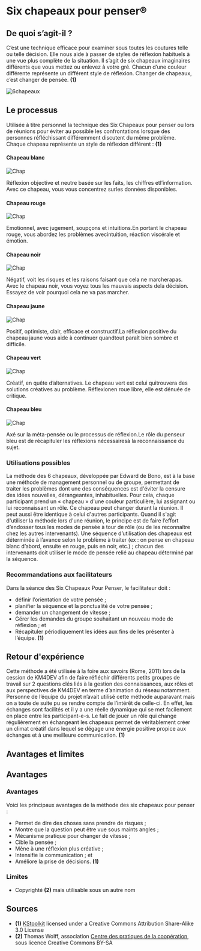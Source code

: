 # Six chapeaux pour penser®

## De quoi s’agit-il ?
C’est une technique efficace pour examiner sous toutes les coutures telle ou telle décision. Elle nous aide à passer de styles de réflexion habituels à une vue plus complète de la situation.
Il s’agit de six chapeaux imaginaires différents que vous mettez ou enlevez à votre gré. Chacun d’une couleur différente représente un différent style de réflexion. Changer de chapeaux, c’est changer de pensée.
**(1)**

![6chapeaux](http://upload.wikimedia.org/wikipedia/commons/8/8a/6_chapeaux.jpg)

## Le processus
Utilisée à titre personnel la technique des Six Chapeaux pour penser ou lors de réunions pour éviter au possible les confrontations lorsque des personnes réfléchissant différemment discutent du même problème. Chaque chapeau représente un style de réflexion différent :
**(1)**

#### 	Chapeau blanc

![Chap](http://www.kstoolkit.org/file/view/WhiteHat.gif/288731568/WhiteHat.gif)

Réflexion objective et neutre basée sur les faits, les chiffres etl’information. Avec ce chapeau, vous vous concentrez surles données disponibles.

#### 	Chapeau rouge

![Chap](http://www.kstoolkit.org/file/view/RedHat.gif/288731394/RedHat.gif)

Emotionnel, avec jugement, soupçons et intuitions.En portant le chapeau rouge, vous abordez les problèmes avecintuition, réaction viscérale et émotion.

#### 	Chapeau noir

![Chap](http://www.kstoolkit.org/file/view/BlackHat.gif/288731696/BlackHat.gif)

Négatif, voit les risques et les raisons faisant que cela ne marcherapas. Avec le chapeau noir, vous voyez tous les mauvais aspects dela décision. Essayez de voir pourquoi cela ne va pas marcher.

#### 	Chapeau jaune

![Chap](http://www.kstoolkit.org/file/view/YellowHat.gif/288731788/YellowHat.gif)

Positif, optimiste, clair, efficace et constructif.La réflexion positive du chapeau jaune vous aide à continuer quandtout paraît bien sombre et difficile.

#### 	Chapeau vert

![Chap](http://www.kstoolkit.org/file/view/GreenHat.gif/288731768/GreenHat.gif)

Créatif, en quête d’alternatives. Le chapeau vert est celui quitrouvera des solutions créatives au problème. Réflexionen roue libre, elle est dénuée de critique.

#### 	Chapeau bleu

![Chap](http://www.kstoolkit.org/file/view/BlueHat.gif/288731744/BlueHat.gif)

Axé sur la méta-pensée ou le processus de réflexion.Le rôle du penseur bleu est de récapituler les réflexions nécessairesà la reconnaissance du sujet.

### Utilisations possibles

La méthode des 6 chapeaux, développée par Edward de Bono, est à la base une méthode de management personnel ou de groupe, permettant de traiter les problèmes dont une des conséquences est d'éviter la censure des idées nouvelles, dérangeantes, inhabituelles.
Pour cela, chaque participant prend un « chapeau » d'une couleur particulière, lui assignant ou lui reconnaissant un rôle. Ce chapeau peut changer durant la réunion. Il peut aussi être identique à celui d'autres participants.
Quand il s'agit d'utiliser la méthode lors d'une réunion, le principe est de faire l’effort d’endosser tous les modes de pensée à tour de rôle (ou de les reconnaître chez les autres intervenants). Une séquence d’utilisation des chapeaux est déterminée à l’avance selon le problème à traiter (ex : on pense en chapeau blanc d’abord, ensuite en rouge, puis en noir, etc.) ; chacun des intervenants doit utiliser le mode de pensée relié au chapeau déterminé par la séquence.

### Recommandations aux facilitateurs

Dans la séance des Six Chapeaux Pour Penser, le facilitateur doit :

* définir l’orientation de votre pensée ;
* planifier la séquence et la ponctualité de votre pensée ;
* demander un changement de vitesse ;
* Gérer les demandes du groupe souhaitant un nouveau mode de réflexion ; et
* Récapituler périodiquement les idées aux fins de les présenter à l’équipe. **(1)**

## Retour d'expérience

Cette méthode a été utilisée à la foire aux savoirs (Rome, 2011) lors de la cession de KM4DEV afin de faire réfléchir différents petits groupes de travail sur 2 questions clés liés à la gestion des connaissances, aux rôles et aux perspectives de KM4DEV en terme d’animation du réseau notamment. Personne de l’équipe du projet n’avait utilisé cette méthode auparavant mais on a toute de suite pu se rendre compte de l’intérêt de celle-ci. En effet, les échanges sont facilités et il y a une réelle dynamique qui se met facilement en place entre les participant-e-s. Le fait de jouer un rôle qui change régulièrement en échangeant les chapeaux permet de véritablement créer un climat créatif dans lequel se dégage une énergie positive propice aux échanges et à une meilleure communication.
 **(1)**
 
## Avantages et limites

## Avantages

### Avantages
Voici les principaux avantages de la méthode des six chapeaux pour penser :

* Permet de dire des choses sans prendre de risques ;
* Montre que la question peut être vue sous maints angles ;
* Mécanisme pratique pour changer de vitesse ;
* Cible la pensée ;
* Mène à une réflexion plus créative ;
* Intensifie la communication ; et
* Améliore la prise de décisions. **(1)**

### Limites
* Copyrighté **(2)** mais utilisable sous un autre nom

## Sources

* **(1)** [KStoolkit](http://www.kstoolkit.org/) licensed under a Creative Commons Attribution Share-Alike 3.0 License
* **(2)** Thomas Wolff, association [Centre des pratiques de la coopération](http://cpcoop.fr), sous licence Creative Commons BY-SA


